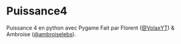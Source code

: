 # Puissance4
Puissance 4 en python avec Pygame
Fait par Florent ([@VolaxYT](https://github.com/VolaxYT/)) & Ambroise ([@ambroiselebs](https://github.com/ambroiselebs/)).
